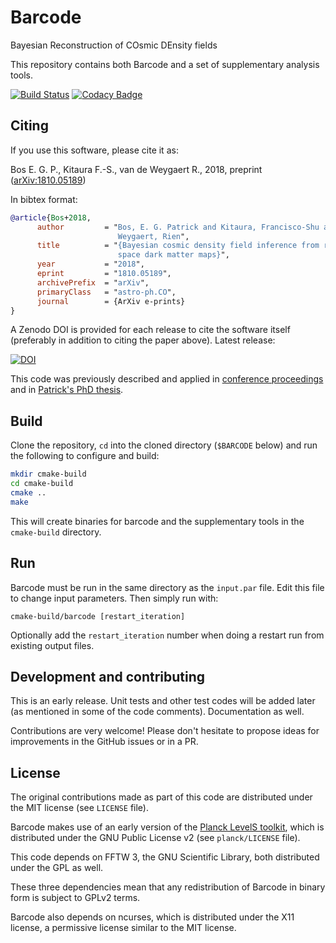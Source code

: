 # Barcode
Bayesian Reconstruction of COsmic DEnsity fields

This repository contains both Barcode and a set of supplementary analysis tools.

[![Build Status](https://travis-ci.org/egpbos/barcode.svg?branch=master)](https://travis-ci.org/egpbos/barcode)
[![Codacy Badge](https://api.codacy.com/project/badge/Grade/db7aa18754fa4720a2d80ab47ed85e3b)](https://www.codacy.com/app/egpbos/barcode?utm_source=github.com&amp;utm_medium=referral&amp;utm_content=egpbos/barcode&amp;utm_campaign=Badge_Grade)

## Citing

If you use this software, please cite it as:

Bos E. G. P., Kitaura F.-S., van de Weygaert R., 2018, preprint ([arXiv:1810.05189](https://arxiv.org/abs/1810.05189))

In bibtex format:

```bibtex
@article{Bos+2018,
      author         = "Bos, E. G. Patrick and Kitaura, Francisco-Shu and van de
                        Weygaert, Rien",
      title          = "{Bayesian cosmic density field inference from redshift
                        space dark matter maps}",
      year           = "2018",
      eprint         = "1810.05189",
      archivePrefix  = "arXiv",
      primaryClass   = "astro-ph.CO",
      journal        = {ArXiv e-prints}
}
```

A Zenodo DOI is provided for each release to cite the software itself (preferably in addition to citing the paper above). Latest release:

[![DOI](https://zenodo.org/badge/152633059.svg)](https://zenodo.org/badge/latestdoi/152633059)

This code was previously described and applied in [conference proceedings](https://arxiv.org/abs/1611.01220) and in [Patrick's PhD thesis](https://www.rug.nl/research/portal/en/publications/clusters-voids-and-reconstructions-of-the-cosmic-web(0f7c3d17-9661-4b9f-a27c-dfac2990b844).html).

## Build

Clone the repository, `cd` into the cloned directory (`$BARCODE` below) and run the following to configure and build:

```sh
mkdir cmake-build
cd cmake-build
cmake ..
make
```

This will create binaries for barcode and the supplementary tools in the `cmake-build` directory.


## Run

Barcode must be run in the same directory as the `input.par` file.
Edit this file to change input parameters.
Then simply run with:

```
cmake-build/barcode [restart_iteration]
```

Optionally add the `restart_iteration` number when doing a restart run from existing output files.


## Development and contributing
This is an early release. Unit tests and other test codes will be added later (as mentioned in some of the code comments). Documentation as well.

Contributions are very welcome! Please don't hesitate to propose ideas for improvements in the GitHub issues or in a PR.


## License
The original contributions made as part of this code are distributed under the MIT license (see `LICENSE` file).

Barcode makes use of an early version of the [Planck LevelS toolkit](https://sourceforge.net/projects/planck-ls/), which is distributed under the GNU Public License v2 (see `planck/LICENSE` file).

This code depends on FFTW 3, the GNU Scientific Library, both distributed under the GPL as well.

These three dependencies mean that any redistribution of Barcode in binary form is subject to GPLv2 terms.

Barcode also depends on ncurses, which is distributed under the X11 license, a permissive license similar to the MIT license.
